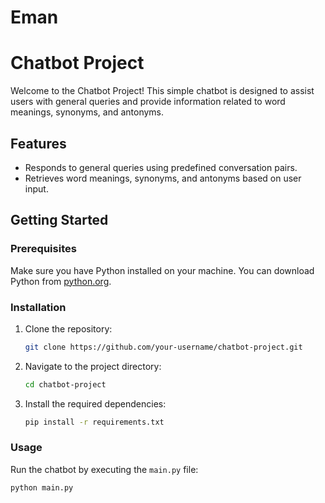 # Eman

# Chatbot Project

Welcome to the Chatbot Project! This simple chatbot is designed to assist users with general queries and provide information related to word meanings, synonyms, and antonyms.

## Features

- Responds to general queries using predefined conversation pairs.
- Retrieves word meanings, synonyms, and antonyms based on user input.

## Getting Started

### Prerequisites

Make sure you have Python installed on your machine. You can download Python from [python.org](https://www.python.org/downloads/).

### Installation

1. Clone the repository:

    ```bash
    git clone https://github.com/your-username/chatbot-project.git
    ```

2. Navigate to the project directory:

    ```bash
    cd chatbot-project
    ```

3. Install the required dependencies:

    ```bash
    pip install -r requirements.txt
    ```

### Usage

Run the chatbot by executing the `main.py` file:

```bash
python main.py
